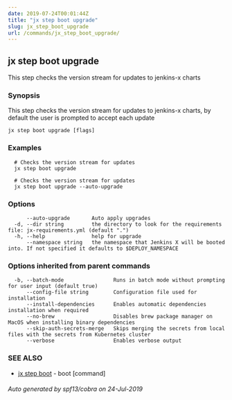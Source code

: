 ```yaml
---
date: 2019-07-24T00:01:44Z
title: "jx step boot upgrade"
slug: jx_step_boot_upgrade
url: /commands/jx_step_boot_upgrade/
---
```

## jx step boot upgrade

This step checks the version stream for updates to jenkins-x charts

### Synopsis

This step checks the version stream for updates to jenkins-x charts, by default the user is prompted to accept each update

```
jx step boot upgrade [flags]
```

### Examples

```
  # Checks the version stream for updates
  jx step boot upgrade
  
  # Checks the version stream for updates
  jx step boot upgrade --auto-upgrade
```

### Options

```
      --auto-upgrade       Auto apply upgrades
  -d, --dir string         the directory to look for the requirements file: jx-requirements.yml (default ".")
  -h, --help               help for upgrade
      --namespace string   the namespace that Jenkins X will be booted into. If not specified it defaults to $DEPLOY_NAMESPACE
```

### Options inherited from parent commands

```
  -b, --batch-mode                Runs in batch mode without prompting for user input (default true)
      --config-file string        Configuration file used for installation
      --install-dependencies      Enables automatic dependencies installation when required
      --no-brew                   Disables brew package manager on MacOS when installing binary dependencies
      --skip-auth-secrets-merge   Skips merging the secrets from local files with the secrets from Kubernetes cluster
      --verbose                   Enables verbose output
```

### SEE ALSO

* [jx step boot](/commands/jx_step_boot/)	 - boot [command]

###### Auto generated by spf13/cobra on 24-Jul-2019
